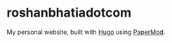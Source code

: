 # roshanbhatiadotcom

My personal website, built with [Hugo](https://github.com/gohugoio/hugo) using [PaperMod](https://github.com/adityatelange/hugo-PaperMod).
